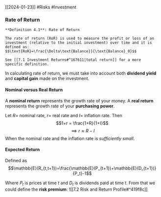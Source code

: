 [[2024-01-23]] #Risks #Investment 

### Rate of Return

```ad-important
**Definition 4.1**: Rate of Return 

The rate of return (RoR) is used to measure the profit or loss of an investment (relative to the initial investment) over time and it is defined as:
$$\text{RoR}=\frac{\Delta\text{Balance}}{\text{Balance}_0}$$

See [[7.1 Investment Returns#^167611|total return]] for a more specific definition.
```

In calculating rate of return, we must take into account both **dividend yield** and **capital gain** made on the investment.

#### Nominal versus Real Return 
A **nominal return** represents the growth rate of your money.  A **real return** represents the growth rate of your **purchasing power**.

Let $R =$ nominal rate, $r =$ real rate and $I =$ inflation rate. Then
$$1+r = \frac{1+R}{1+I}$$$$\implies r \approx R-I$$
When the nominal rate and the inflation rate is *sufficiently small*.

#### Expected Return 
Defined as
$$\mathbb{E}(R_{t,t+1})=\frac{\mathbb{E}(P_{t+1})+\mathbb{E}(D_{t+1})}{P_t}-1$$

Where $P_t$ is prices at time $t$ and $D_t$ is dividends paid at time $t$. From that we could define the **risk premium**: ![[7.2 Risk and Return Profile#^419f8c]]
